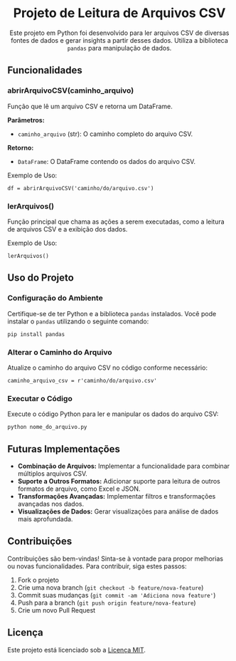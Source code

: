 <h1 align="center">Projeto de Leitura de Arquivos CSV</h1>

<p align="center">Este projeto em Python foi desenvolvido para ler arquivos CSV de diversas fontes de dados e gerar insights a partir desses dados. Utiliza a biblioteca <code>pandas</code> para manipulação de dados.</p>

<h2>Funcionalidades</h2>

<h3>abrirArquivoCSV(caminho_arquivo)</h3>

<p>Função que lê um arquivo CSV e retorna um DataFrame.</p>

<strong>Parâmetros:</strong>
<ul>
  <li><code>caminho_arquivo</code> (str): O caminho completo do arquivo CSV.</li>
</ul>

<strong>Retorno:</strong>
<ul>
  <li><code>DataFrame</code>: O DataFrame contendo os dados do arquivo CSV.</li>
</ul>

<p>Exemplo de Uso:</p>
<pre><code>df = abrirArquivoCSV('caminho/do/arquivo.csv')
</code></pre>

<h3>lerArquivos()</h3>

<p>Função principal que chama as ações a serem executadas, como a leitura de arquivos CSV e a exibição dos dados.</p>

<p>Exemplo de Uso:</p>
<pre><code>lerArquivos()
</code></pre>

<h2>Uso do Projeto</h2>

<h3>Configuração do Ambiente</h3>

<p>Certifique-se de ter Python e a biblioteca <code>pandas</code> instalados. Você pode instalar o <code>pandas</code> utilizando o seguinte comando:</p>
<pre><code>pip install pandas
</code></pre>

<h3>Alterar o Caminho do Arquivo</h3>

<p>Atualize o caminho do arquivo CSV no código conforme necessário:</p>
<pre><code>caminho_arquivo_csv = r'caminho/do/arquivo.csv'
</code></pre>

<h3>Executar o Código</h3>

<p>Execute o código Python para ler e manipular os dados do arquivo CSV:</p>
<pre><code>python nome_do_arquivo.py
</code></pre>

<h2>Futuras Implementações</h2>

<ul>
  <li><strong>Combinação de Arquivos:</strong> Implementar a funcionalidade para combinar múltiplos arquivos CSV.</li>
  <li><strong>Suporte a Outros Formatos:</strong> Adicionar suporte para leitura de outros formatos de arquivo, como Excel e JSON.</li>
  <li><strong>Transformações Avançadas:</strong> Implementar filtros e transformações avançadas nos dados.</li>
  <li><strong>Visualizações de Dados:</strong> Gerar visualizações para análise de dados mais aprofundada.</li>
</ul>

<h2>Contribuições</h2>

<p>Contribuições são bem-vindas! Sinta-se à vontade para propor melhorias ou novas funcionalidades. Para contribuir, siga estes passos:</p>
<ol>
  <li>Fork o projeto</li>
  <li>Crie uma nova branch (<code>git checkout -b feature/nova-feature</code>)</li>
  <li>Commit suas mudanças (<code>git commit -am 'Adiciona nova feature'</code>)</li>
  <li>Push para a branch (<code>git push origin feature/nova-feature</code>)</li>
  <li>Crie um novo Pull Request</li>
</ol>

<h2>Licença</h2>

<p>Este projeto está licenciado sob a <a href="https://opensource.org/licenses/MIT">Licença MIT</a>.</p>
